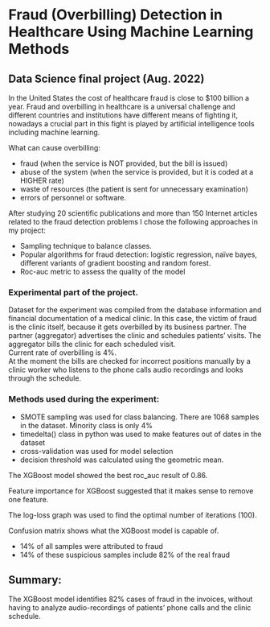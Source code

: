 # Fraud (Overbilling) Detection in Healthcare Using Machine Learning Methods
## Data Science final project (Aug. 2022)

In the United States the cost of healthcare fraud is close to $100 billion a year. Fraud and overbilling in healthcare is a universal challenge and different countries and institutions have different means of fighting it, nowadays a crucial part in this fight is played by artificial intelligence tools including machine learning. 

What can cause overbilling:
<ul>
  <li>fraud (when the service is NOT provided, but the bill is issued)</li>
  <li>abuse of the system (when the service is provided, but it is coded at a HIGHER rate)</li>
  <li>waste of resources (the patient is sent for unnecessary examination)</li>
  <li>errors of personnel or software.</li>
</ul>

After studying 20 scientific publications and more than 150 Internet articles related to the fraud detection problems I chose the following approaches in my project:

<ul>
  <li>Sampling technique to balance classes.</li>
  <li>Popular algorithms for fraud detection: logistic regression, naïve bayes, different variants of gradient boosting and random forest.</li>
  <li>Roc-auc metric to assess the quality of the model</li>
</ul>

### Experimental part of the project.
Dataset for the experiment was compiled from the database information and financial documentation of a medical clinic. In this case, the victim of fraud is the clinic itself, because it gets overbilled by its business partner. The partner (aggregator) advertises the clinic and schedules patients’ visits. The aggregator bills the clinic for each scheduled visit. 
<br> Current rate of overbilling is 4%.
<br> At the moment the bills are checked for incorrect positions manually by a clinic worker who listens to the phone calls audio recordings and looks through the schedule.
 
### Methods used during the experiment:

<ul>
  <li>SMOTE sampling was used for class balancing. There are 1068 samples in the dataset. Minority class is only 4%</li>
  <li>timedelta() class in python was used to make features out of dates in the dataset</li>
  <li>cross-validation was used for model selection</li>
  <li>decision threshold was calculated using the geometric mean.</li>
</ul>
  
The XGBoost model showed the best roc_auc result of 0.86.
 
Feature importance for XGBoost suggested that it makes sense to remove one feature. 

The log-loss graph was used to find the optimal number of iterations (100). 

Confusion matrix shows what the XGBoost model is capable of. 
<ul>
  <li>14% of all samples were attributed to fraud</li>
  <li>14% of these suspicious samples include 82% of the real fraud</li>
</ul>

## Summary:
The XGBoost model identifies 82% cases of fraud in the invoices, without having to analyze audio-recordings of patients’ phone calls and the clinic schedule. 
